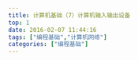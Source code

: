 ```yaml
---
title: 计算机基础（7）计算机输入输出设备
top: 1
date: 2016-02-07 11:44:16
tags: ["编程基础","计算机网络"]
categories: ["编程基础"]
---
```


